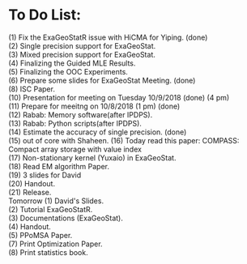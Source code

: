 # To Do List:
(1) Fix the ExaGeoStatR issue with HiCMA for Yiping. (done)<br />
(2) Single precision support for ExaGeoStat.<br />
(3) Mixed precision support for ExaGeoStat.<br />
(4) Finalizing the Guided MLE Results.<br />
(5) Finalizing the OOC Experiments.<br />
(6) Prepare some slides for ExaGeoStat Meeting. (done)<br />
(8) ISC Paper.<br />
(10) Presentation for meeting on Tuesday 10/9/2018 (done)  (4 pm)<br />
(11) Prepare for meeitng on 10/8/2018 (1 pm) (done)<br />
(12) Rabab: Memory software(after IPDPS).<br />
(13) Rabab: Python scripts(after IPDPS).<br />
(14) Estimate the accuracy of single precision. (done) <br />
(15) out of core with Shaheen.
(16) Today read this paper: COMPASS: Compact array storage with value index <br />
(17) Non-stationary kernel (Yuxaio) in ExaGeoStat.<br />
(18) Read EM algorithm Paper.<br />
(19) 3 slides for David<br />
(20) Handout.<br />
(21) Release.<br />
Tomorrow
(1) David's Slides.<br />
(2) Tutorial ExaGeoStatR.<br />
(3) Documentations (ExaGeoStat).<br />
(4) Handout.<br />
(5) PPoMSA Paper.<br />
(7) Print Optimization Paper.<br />
(8) Print statistics book.<br />

